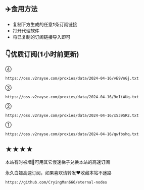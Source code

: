 ## ✈️食用方法
- 复制下方生成的任意𝟏条订阅链接
- 打开代理软件
- 将已复制的订阅链接导入即可

## 👇优质订阅(𝟏小时前更新)

④
```
https://oss.v2rayse.com/proxies/data/2024-04-16/vE9VnGj.txt
```

③
```
https://oss.v2rayse.com/proxies/data/2024-04-16/9oIiWUq.txt
```

②
```
https://oss.v2rayse.com/proxies/data/2024-04-16/xS39SR2.txt
```

①
```
https://oss.v2rayse.com/proxies/data/2024-04-16/qwfbshq.txt
```

## ★★★★
本站有时被墙🚫可用其它慢速梯子兑换本站的高速订阅

永久白嫖高速订阅，如果喜欢请转发❤️收藏本站不迷路

```https://github.com/CryingMan666/eternal-nodes```
